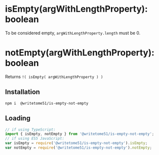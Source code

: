 # isEmpty(argWithLengthProperty): boolean

To be considered empty, `argWithLengthProperty.length` must be 0.

# notEmpty(argWithLengthProperty): boolean

Returns `!( isEmpty( argWithLengthProperty ) )`

## Installation
`npm i  @writetome51/is-empty-not-empty`

## Loading
```ts
// if using TypeScript:
import { isEmpty, notEmpty } from '@writetome51/is-empty-not-empty';
// if using ES5 JavaScript:
var isEmpty = require('@writetome51/is-empty-not-empty').isEmpty;
var notEmpty = require('@writetome51/is-empty-not-empty').notEmpty;
```
